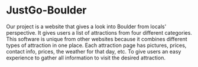 # JustGo-Boulder

Our project is a website that gives a look into Boulder from locals' perspective. It gives users a list of attractions from four different categories. This software is unique from other websites because it combines different types of attraction in one place. 
Each attraction page has pictures, prices, contact info, prices, the weather for that day, etc. To give users an easy experience to gather all information to visit the desired attraction. 
